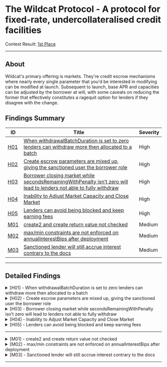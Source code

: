 # The Wildcat Protocol  - A protocol for fixed-rate, undercollateralised credit facilities

Contest Result: [1st Place](https://code4rena.com/audits/2023-10-the-wildcat-protocol#top)

---

## About

Wildcat's primary offering is markets. They're credit escrow mechanisms where nearly every single parameter that you'd be interested in modifying can be modified at launch. Subsequent to launch, base APR and capacities can be adjusted by the borrower at will, with some caveats on reducing the former that effectively constitutes a ragequit option for lenders if they disagree with the change.

## Findings Summary

| ID  | Title                            | Severity   |
|-----|----------------------------------|------------|
| [H01](#h01---xxx) | [When withdrawalBatchDuration is set to zero lenders can withdraw more then allocated to a batch](https://github.com/code-423n4/2023-10-wildcat-findings/issues/410) | High |
| [H02](#h02---xxx) | [Create escrow parameters are mixed up, giving the sanctioned user the borrower role](https://github.com/code-423n4/2023-10-wildcat-findings/issues/82)                              | High       |
| [H03](#h03---xxx) | [Borrower closing market while secondsRemainingWithPenalty isn’t zero will lead to lenders not able to fully withdraw](https://github.com/code-423n4/2023-10-wildcat-findings/issues/396)                              | High       |
| [H04](#h04---xxx) | [Inability to Adjust Market Capacity and Close Market](https://github.com/code-423n4/2023-10-wildcat-findings/issues/167)                              | High       |
| [H05](#h05---xxx) | [Lenders can avoid being blocked and keep earning fees](https://github.com/code-423n4/2023-10-wildcat-findings/issues/81)                              | High       |
| [M01](#m01---xxx) | [create2 and create return value not checked](https://github.com/code-423n4/2023-10-wildcat-findings/issues/403)                              | Medium     |
| [M02](#m02---xxx) | [max/min constraints are not enforced on annualInterestBips after deployment](https://github.com/code-423n4/2023-10-wildcat-findings/issues/85)                              | Medium     |
| [M03](#m03---xxx) | [Sanctioned lender will still accrue interest contrary to the docs](https://github.com/code-423n4/2023-10-wildcat-findings/issues/402)                              | Medium     |

---

## Detailed Findings

<details>
  <summary><a id="h01---xxx"></a>[H01] - When withdrawalBatchDuration is set to zero lenders can withdraw more then allocated to a batch</summary>
  
  <br>

## **Severity:** 

High

## **Summary:** 

The Wildcat protocol utilizes a withdrawal cycle where lenders call queueWithdrawals which then goes through a set amount of time (withdrawal duration period) before a withdrawal can be executed (if the protocol has enough funds to cover the withdrawal). Withdrawal requests that could not be fully honored at the end of their withdrawal cycle are batched together, marked as expired withdrawals, and added to the withdrawal queue. These batches are tracked using the time of expiry, and when assets are returned to a market with a non-zero withdrawal queue, assets are immediately routed to the unclaimed withdrawals pool and can subsequently be claimed by lenders with the oldest expired withdrawals first.

## **Vulnerability Details:** 

The withdrawalBatchDuration can be set to zero so lenders do not have to wait before being able to withdraw funds from the market; however, this can cause issues where lenders in a batch can withdraw more than their pro-rata share of the batch's paid assets.

A lender calls queueWithdrawal first to initiate the withdrawal; this will place it in a batch respective to its expiry.

```solidity
function queueWithdrawal(uint256 amount) external nonReentrant {
        MarketState memory state = _getUpdatedState();

        ...

        // If there is no pending withdrawal batch, create a new one.
        if (state.pendingWithdrawalExpiry == 0) {
            state.pendingWithdrawalExpiry = uint32(block.timestamp + withdrawalBatchDuration);
            emit WithdrawalBatchCreated(state.pendingWithdrawalExpiry);
        }
        // Cache batch expiry on the stack for gas savings.
        uint32 expiry = state.pendingWithdrawalExpiry;

        WithdrawalBatch memory batch = _withdrawalData.batches[expiry];

        // Add scaled withdrawal amount to account withdrawal status, withdrawal batch and market state.
        _withdrawalData.accountStatuses[expiry][msg.sender].scaledAmount += scaledAmount;
        batch.scaledTotalAmount += scaledAmount;
        state.scaledPendingWithdrawals += scaledAmount;

        emit WithdrawalQueued(expiry, msg.sender, scaledAmount);

        // Burn as much of the withdrawal batch as possible with available liquidity.
        uint256 availableLiquidity = batch.availableLiquidityForPendingBatch(state, totalAssets());
        if (availableLiquidity > 0) {
            _applyWithdrawalBatchPayment(batch, state, expiry, availableLiquidity);
        }

        // Update stored batch data
        _withdrawalData.batches[expiry] = batch;

        // Update stored state
        _writeState(state);
    }
```

Now once the withdrawalBatchDuration has passed, a lender can call executeWithdrawal to finalize the withdrawal. This will grab the batch and let the lender withdraw a percentage of the batch if the batch is not fully paid or all funds if it is fully paid.

```solidity
function executeWithdrawal(address accountAddress, uint32 expiry) external nonReentrant returns (uint256) {
        if (expiry > block.timestamp) {
            revert WithdrawalBatchNotExpired();
        }
        MarketState memory state = _getUpdatedState();

        WithdrawalBatch memory batch = _withdrawalData.batches[expiry];
        AccountWithdrawalStatus storage status = _withdrawalData.accountStatuses[expiry][accountAddress];

        uint128 newTotalWithdrawn =
            uint128(MathUtils.mulDiv(batch.normalizedAmountPaid, status.scaledAmount, batch.scaledTotalAmount));
        uint128 normalizedAmountWithdrawn = newTotalWithdrawn - status.normalizedAmountWithdrawn;
        status.normalizedAmountWithdrawn = newTotalWithdrawn;
        state.normalizedUnclaimedWithdrawals -= normalizedAmountWithdrawn;

        ...

        // Update stored state
        _writeState(state);

        return normalizedAmountWithdrawn;
    }
```

Let's look at how this percentage is determined: the newTotalWithdrawn function determines a lender's available withdrawal amount by multiplying the normalizedAmountPaid with the scaledAmount and dividing the result by the batch's scaledTotalAmount. This ensures that each lender in the batch can withdraw an even amount of the available funds in the batch depending on their scaledAmount.

```solidity
 uint128 newTotalWithdrawn =
            uint128(MathUtils.mulDiv(batch.normalizedAmountPaid, status.scaledAmount, batch.scaledTotalAmount));
```

This works fine when withdrawalBatchDuration is set over zero, as the batch values (except normalizedAmountPaid) are finalized. However, when set to zero, we can end up with lenders in a batch being able to withdraw more than normalizedAmountPaid in that batch, potentially violating protocol invariants.

Consider the following scenario:

There is only 5 tokens available to burn

Lender A calls queueWithdrawal with 5 and executeWithdrawal instantly.

```solidity
newTotalWithdrawn = (normalizedAmountPaid) * (scaledAmount) / scaledTotalAmount

newTotalWithdrawn = 5 * 5 = 25 / 5 = 5
```

Lender A was able to fully withdraw.

Lender B comes along and calls queueWithdrawal with 5 and executeWithdrawal instantly in the same block.

This will add to the same batch as lender A as it is the same expiry.

Now let's look at newTotalWithdrawn for Lender B.

```solidity
newTotalWithdrawn = (normalizedAmountPaid) * (scaledAmount) / scaledTotalAmount

newTotalWithdrawn = 5 * 5 = 25 / 10 = 2.5
```

Lets see what the batch looks like now

- Lender A was able to withdraw 5 tokens in the batch

- Lender B was able to withdraw 2.5 tokens in the batch

- The batch.normalizedAmountPaid is 5, meaning the Lenders' withdrawal amount surpassed the batch's current limit.

## **Proof Of Concept:** 

For the following test, make sure you use the following parameters in ExpectedStateTracker.

```solidity
MarketParameters internal parameters = MarketParameters({
        asset: address(0),
        namePrefix: "Wildcat ",
        symbolPrefix: "WC",
        borrower: borrower,
        controller: address(0),
        feeRecipient: address(0),
        sentinel: address(sanctionsSentinel),
        maxTotalSupply: uint128(DefaultMaximumSupply),
        protocolFeeBips: 0,
        annualInterestBips: 0,
        delinquencyFeeBips: DefaultDelinquencyFee,
        withdrawalBatchDuration: 0,
        reserveRatioBips: DefaultReserveRatio,
        delinquencyGracePeriod: DefaultGracePeriod
    });
```

```solidity
function test_ZeroWithdrawalDuration() external asAccount(address(controller)) {
        assertEq(market.withdrawalBatchDuration(), 0);
        // alice deposit
        _deposit(alice, 2e18);
        // bob deposit
        _deposit(bob, 1e18);
        // borrow 33% of deposits
        _borrow(1e18);
        // alice withdraw request
        startPrank(alice);
        market.queueWithdrawal(1e18);
        stopPrank();
        // fast forward 1 days
        fastForward(1 days);
        // alice withdraw request
        startPrank(alice);
        market.queueWithdrawal(1e18);
        stopPrank();
        // lets look at the withdrawal batch
        assertEq(market.getWithdrawalBatch(uint32(block.timestamp)).normalizedAmountPaid, 1e18);
        assertEq(market.getWithdrawalBatch(uint32(block.timestamp)).scaledTotalAmount, 1e18);
        assertEq(market.getWithdrawalBatch(uint32(block.timestamp)).scaledAmountBurned, 1e18);
        // check amount alice has withdrawn so far (should be zero)
        assertEq(
            market.getAccountWithdrawalStatus(address(alice), uint32(block.timestamp)).normalizedAmountWithdrawn, 0
        );
        // alice withdraw
        startPrank(alice);
        market.executeWithdrawal(address(alice), uint32(block.timestamp));
        stopPrank();
        // check amount alice has withdrawn so far (should be 1e18)
        assertEq(
            market.getAccountWithdrawalStatus(address(alice), uint32(block.timestamp)).normalizedAmountWithdrawn, 1e18
        );
        // bob withdraw request in same batch
        startPrank(bob);
        market.queueWithdrawal(1e18);
        stopPrank();
        // lets look at the withdrawal batch now
        assertEq(market.getWithdrawalBatch(uint32(block.timestamp)).normalizedAmountPaid, 1e18);
        assertEq(market.getWithdrawalBatch(uint32(block.timestamp)).scaledTotalAmount, 2e18);
        assertEq(market.getWithdrawalBatch(uint32(block.timestamp)).scaledAmountBurned, 1e18);
        // check amount bob has withdrawn so far (should be zero)
        assertEq(market.getAccountWithdrawalStatus(address(bob), uint32(block.timestamp)).normalizedAmountWithdrawn, 0);
        // bob withdraw
        startPrank(bob);
        market.executeWithdrawal(address(bob), uint32(block.timestamp));
        stopPrank();
        // check amount bob has withdrawn so far (should be 5e17)
        assertEq(
            market.getAccountWithdrawalStatus(address(bob), uint32(block.timestamp)).normalizedAmountWithdrawn, 5e17
        );
        // lets look at the withdrawal batch now
        assertEq(market.getWithdrawalBatch(uint32(block.timestamp)).normalizedAmountPaid, 1e18);
        assertEq(market.getWithdrawalBatch(uint32(block.timestamp)).scaledTotalAmount, 2e18);
        assertEq(market.getWithdrawalBatch(uint32(block.timestamp)).scaledAmountBurned, 1e18);
        // whats happened is alice and bob have withdrawn 1e18 and 5e17 respectively
        // but the batch is 1e18
        uint128 normalizedAmountPaid = market.getWithdrawalBatch(uint32(block.timestamp)).normalizedAmountPaid;
        uint128 aliceWithdrawn =
            market.getAccountWithdrawalStatus(address(alice), uint32(block.timestamp)).normalizedAmountWithdrawn;
        uint128 bobWithdrawn =
            market.getAccountWithdrawalStatus(address(bob), uint32(block.timestamp)).normalizedAmountWithdrawn;
        assertGt(aliceWithdrawn + bobWithdrawn, normalizedAmountPaid);
    }
```

## **Impact:** 

This will break the following invariant in the protocol:

“Withdrawal execution can only transfer assets that have been counted as paid assets in the corresponding batch, i.e. lenders with withdrawal requests can not withdraw more than their pro-rata share of the batch's paid assets.”

It will also mean that funds reserved for other batches may not be able to be fulfilled even if the batch's normalizedAmountPaid number shows that it should be able to.

## **Tools Used:** 

- Manual analysis
- Foundry

## **Recommendation:** 

Review the protocol's withdrawal mechanism and consider adjusting the behaviour of withdrawals when withdrawalBatchDuration is set to zero to ensure that lenders cannot withdraw more than their pro-rata share of the batch's paid assets.

</details>

<details>
  <summary><a id="h02---xxx"></a>[H02] - Create escrow parameters are mixed up, giving the sanctioned user the borrower role</summary>
  
  <br>

## **Severity:** 

High

## **Summary:** 

  The Wildcat Protocol implements the ability to deploy an escrow contract between the borrower of a market and the lender in question in the event that a lender address is sanctioned. This is done by the borrower calling the nukeFromOrbit function with the borrower's address. If the lender is indeed sanctioned, it creates an escrow contract, transfers the vault balance corresponding to the lender from the market to the escrow, erases the lender's market token balance, and blocks them from any further interaction with the market itself.

However, an issue arises from the mixed-up parameters in the createEscrow function, which switches the roles of the borrower and the lender within the created escrow.

## **Vulnerability Details:** 

The createEscrow function is used in two places in the protocol, in the executeWithdrawal and the _blockAccount functions. Both functions implement it in the following way:

```solidity
// _blockAccount
address escrow = IWildcatSanctionsSentinel(sentinel).createEscrow(accountAddress, borrower, address(this));

// executeWithdrawal
address escrow = IWildcatSanctionsSentinel(sentinel).createEscrow(accountAddress, borrower, address(asset));
```

Now let's look at the createEscrow function and how it's implemented. The issue is the way we order the parameters. In the createEscrow function, we can see that the order is borrower, account, asset, whereas in the _blockAccount and executeWithdrawal functions, it is accountAddress, borrower, address(asset).

```solidity
function createEscrow(
    address borrower,
    address account,
    address asset
  ) public override returns (address escrowContract) {
    if (!IWildcatArchController(archController).isRegisteredMarket(msg.sender)) {
      revert NotRegisteredMarket();
    }
```
As we can see, the borrower and sanctioned lenders are in the incorrect order, meaning for the created escrow, they will switch roles. This would allow the sanctioned user to override the sanction and release the sanctioned funds.

The lender can call overrideSanction in WildcatSanctionsSentinel, this should not normally work however the roles are switched and the lenders address is the borrower in the escrow and vice versa.

```solidity
function overrideSanction(address account) public override {
    sanctionOverrides[msg.sender][account] = true;
    emit SanctionOverride(msg.sender, account);
  }
```

Now the lender can call releaseEscrow which will pass.

## **Proof of concept:** 

```solidity
function test_nukeFromOrbit_WrongEscrowAddress() external {
        _deposit(alice, 1e18);
        // wrong way to get escrow address
        address escrowWrong = sanctionsSentinel.getEscrowAddress(alice, borrower, address(market));
        // correct way to get escrow address
        address escrow10 = sanctionsSentinel.getEscrowAddress(borrower, alice, address(market));
        // sanction alice
        sanctionsSentinel.sanction(alice);
        // nuke alice
        market.nukeFromOrbit(alice);
        // check alice role
        assertEq(uint256(market.getAccountRole(alice)), uint256(AuthRole.Blocked), "account role should be Blocked");
        // check sanction override mapping
        assertEq(sanctionsSentinel.sanctionOverrides(borrower, escrowWrong), false);
        assertEq(sanctionsSentinel.sanctionOverrides(alice, escrowWrong), true);
    }
```

## **Impact:** 

The borrower and lender roles will be switched in the created escrow. A sanctioned lender can release their sanctioned funds without the borrower authorization or the sanction being overturned.

## **Tools Used:** 

- Manual analysis
- Foundry

## **Recommendation:** 

Use the correct order for the parameters in createEscrow in the _blockAccount and executeWithdrawal functions.

```solidity
// _blockAccount
address escrow = IWildcatSanctionsSentinel(sentinel).createEscrow(borrower, accountAddress, address(this));

// executeWithdrawal
address escrow = IWildcatSanctionsSentinel(sentinel).createEscrow(borrower, accountAddress, address(asset));
```

</details>

<details>
  <summary><a id="h03---xxx"></a>[H03] - Borrower closing market while secondsRemainingWithPenalty isn’t zero will lead to lenders not able to fully withdraw</summary>
  
  <br>

## **Severity:** 

High

## **Summary:** 

The protocol's health is monitored through a reserve ratio, representing the percentage of the market's supply required to remain within the market for redemption. Falling below this threshold results in market delinquency.

When a market becomes delinquent, a penalty rate is applied to the base rate as long as the grace tracker exceeds the grace period. The grace period is dynamic, counting down to zero when delinquency is resolved, and only then does the penalty APR cease.

```solidity
function updateTimeDelinquentAndGetPenaltyTime(
    MarketState memory state,
    uint256 delinquencyGracePeriod,
    uint256 timeDelta
  ) internal pure returns (uint256 /* timeWithPenalty */) {
    // Seconds in delinquency at last update
    uint256 previousTimeDelinquent = state.timeDelinquent;

    if (state.isDelinquent) {
      // Since the borrower is still delinquent, increase the total
      // time in delinquency by the time elapsed.
      state.timeDelinquent = (previousTimeDelinquent + timeDelta).toUint32();

      // Calculate the number of seconds the borrower had remaining
      // in the grace period.
      uint256 secondsRemainingWithoutPenalty = delinquencyGracePeriod.satSub(
        previousTimeDelinquent
      );

      // Penalties apply for the number of seconds the market spent in
      // delinquency outside of the grace period since the last update.
      return timeDelta.satSub(secondsRemainingWithoutPenalty);
    }

    // Reduce the total time in delinquency by the time elapsed, stopping
    // when it reaches zero.
    state.timeDelinquent = previousTimeDelinquent.satSub(timeDelta).toUint32();

    // Calculate the number of seconds the old timeDelinquent had remaining
    // outside the grace period, or zero if it was already in the grace period.
    uint256 secondsRemainingWithPenalty = previousTimeDelinquent.satSub(delinquencyGracePeriod);

    // Only apply penalties for the remaining time outside of the grace period.
    return MathUtils.min(secondsRemainingWithPenalty, timeDelta);
  }
```

A borrower can close a market in the event that they have finished utilizing the funds. When a vault is closed, sufficient assets must be repaid to increase the reserve ratio to 100%, after which interest ceases to accrue, and no further parameter adjustment or borrowing is possible.

However, an issue arises when a borrower closes a market while the secondsRemainingWithPenalty is still active. This results in the delinquency fee persisting, leading to an increase in the scale factor, which should remain constant after market closure, as the borrower has repaid all funds at that rate.

```solidity
function closeMarket() external onlyController nonReentrant {
        MarketState memory state = _getUpdatedState();
        state.annualInterestBips = 0;
        state.isClosed = true;
        state.reserveRatioBips = 0;
        if (_withdrawalData.unpaidBatches.length() > 0) {
            revert CloseMarketWithUnpaidWithdrawals();
        }
        uint256 currentlyHeld = totalAssets();
        uint256 totalDebts = state.totalDebts();
        if (currentlyHeld < totalDebts) {
            // Transfer remaining debts from borrower
            asset.safeTransferFrom(borrower, address(this), totalDebts - currentlyHeld);
        } else if (currentlyHeld > totalDebts) {
            // Transfer excess assets to borrower
            asset.safeTransfer(borrower, currentlyHeld - totalDebts);
        }
        _writeState(state);
        emit MarketClosed(block.timestamp);
    }
```

Consequently, the increased scale factor means that the total funds in the market won't cover all lenders, and lenders exiting closer to the end may not be able to fully withdraw their funds.

## **Proof Of Concept:** 

```solidity
function test_closeMarket_WhileStillInPenalty() external asAccount(address(controller)) {
        asset.mint(address(borrower), type(uint128).max);
        assertEq(market.currentState().isDelinquent, false);
        // alice deposit
        _deposit(alice, 1e18);
        // borrow 80% of deposits
        _borrow(8e17);
        // request withdrawal to put borrower in penalty
        _requestWithdrawal(alice, 1e18);
        // borrower now delinquent
        assertEq(market.currentState().isDelinquent, true);
        // fast forward grace period plus 5 days
        fastForward(parameters.delinquencyGracePeriod + 5 days);
        // borrower transfer  deposits
        startPrank(borrower);
        asset.transfer(address(market), 1e18);
        stopPrank();
        market.updateState();
        // borrower close market
        startPrank(borrower);
        asset.approve(address(market), 20e17);
        stopPrank();
        market.closeMarket();
        // check final scale factor
        uint112 FinalScaleFactor = market.currentState().scaleFactor;
        assertEq(market.currentState().isClosed, true);
        fastForward(10 days);
        // check scale factor 10 days after close market
        assertGt(market.currentState().scaleFactor, FinalScaleFactor);
    }
```

## **Impact:** 

The Scale factor will continue to increase after the market was closed by the borrower, meaning lenders who withdraw closer to the end will not be able to fully withdraw from the market, resulting in a loss of funds.

## **Tools Used:** 

- Manual analysis
- Foundry

## **Recommendation:** 

Reset the grace tracker to zero upon market closure to prevent the delinquency fee from persisting and causing an increase in the scale factor.

```solidity
function closeMarket() external onlyController nonReentrant {
        MarketState memory state = _getUpdatedState();
        state.annualInterestBips = 0;
        state.isClosed = true;
        state.reserveRatioBips = 0;
        state.timeDelinquent = 0; // add here
        if (_withdrawalData.unpaidBatches.length() > 0) {
            revert CloseMarketWithUnpaidWithdrawals();
        }
        uint256 currentlyHeld = totalAssets();
        uint256 totalDebts = state.totalDebts();
        if (currentlyHeld < totalDebts) {
            // Transfer remaining debts from borrower
            asset.safeTransferFrom(borrower, address(this), totalDebts - currentlyHeld);
        } else if (currentlyHeld > totalDebts) {
            // Transfer excess assets to borrower
            asset.safeTransfer(borrower, currentlyHeld - totalDebts);
        }
        _writeState(state);
        emit MarketClosed(block.timestamp);
    }
```

</details>

<details>
  <summary><a id="h04---xxx"></a>[H04] - Inability to Adjust Market Capacity and Close Market</summary>
  
  <br>

## **Severity:** 

High

## **Summary:** 

Borrowers have the capability to modify a market's maximum capacity and interest APR in the Wildcat Protocol. The code implements the setMaxTotalSupply and setAnnualInterestBips functions, both equipped with an onlyController modifier to restrict access to the controller contract.

This is fine for setAnnualInterestBips as its invoked in the WildcatMarketController contract however the setMaxTotalSupply function is not meaning the maximum supply cannot be adjusted. The same issue occurs with the closeMarket function in the WildcatMarket contract meaning the borrower will not be able to close the market.

## **Vulnerability Details:** 

The setMaxTotalSupply function enforces access control to permit only the controller contract to invoke it. However, the controller contract does not call this function, rendering it unusable and preventing adjustments to the maximum supply capacity.

```solidity
function setMaxTotalSupply(uint256 _maxTotalSupply) external onlyController nonReentrant {
        MarketState memory state = _getUpdatedState();

        if (_maxTotalSupply < state.totalSupply()) {
            revert NewMaxSupplyTooLow();
        }

        state.maxTotalSupply = _maxTotalSupply.toUint128();
        _writeState(state);
        emit MaxTotalSupplyUpdated(_maxTotalSupply);
    }
```

A similar issue arises with the closeMarket function, which also employs the onlyController modifier. Consequently, borrowers are currently unable to close markets.

```solidity
function closeMarket() external onlyController nonReentrant {
        MarketState memory state = _getUpdatedState();
        state.annualInterestBips = 0;
        state.isClosed = true;
        state.reserveRatioBips = 0;
        if (_withdrawalData.unpaidBatches.length() > 0) {
            revert CloseMarketWithUnpaidWithdrawals();
        }
        uint256 currentlyHeld = totalAssets();
        uint256 totalDebts = state.totalDebts();
        if (currentlyHeld < totalDebts) {
            // Transfer remaining debts from borrower
            asset.safeTransferFrom(borrower, address(this), totalDebts - currentlyHeld);
        } else if (currentlyHeld > totalDebts) {
            // Transfer excess assets to borrower
            asset.safeTransfer(borrower, currentlyHeld - totalDebts);
        }
        _writeState(state);
        emit MarketClosed(block.timestamp);
    }
```
## **Proof of concept:**

```solidity
function closeMarket() external onlyController nonReentrant {
        MarketState memory state = _getUpdatedState();
        state.annualInterestBips = 0;
        state.isClosed = true;
        state.reserveRatioBips = 0;
        if (_withdrawalData.unpaidBatches.length() > 0) {
            revert CloseMarketWithUnpaidWithdrawals();
        }
        uint256 currentlyHeld = totalAssets();
        uint256 totalDebts = state.totalDebts();
        if (currentlyHeld < totalDebts) {
            // Transfer remaining debts from borrower
            asset.safeTransferFrom(borrower, address(this), totalDebts - currentlyHeld);
        } else if (currentlyHeld > totalDebts) {
            // Transfer excess assets to borrower
            asset.safeTransfer(borrower, currentlyHeld - totalDebts);
        }
        _writeState(state);
        emit MarketClosed(block.timestamp);
    }
```

```solidity
function test_ChangeMaxCapacity() external {
        // try to change max capacity
        vm.expectRevert(IMarketEventsAndErrors.NotController.selector);
        market.setMaxTotalSupply(100e18);
    }
```

## **Impact:** 

A borrower will not be able to Adjust Market Capacity or Close the Market.

## **Tools Used:** 

- Manual analysis
- Foundry

## **Recommendation:** 

Add functions in the WildcatMarketController contract that invoke the setMaxTotalSupply and closeMarket function so a borrower is able to Adjust Market Capacity and Close the Market.

</details>

<details>
  <summary><a id="h05---xxx"></a>[H05] - Lenders can avoid being blocked and keep earning fees</summary>
  
  <br>

## **Severity:** 

High

## **Summary:** 

The Wildcat Protocol implements the ability to deploy an escrow contract between the borrower of a market and the lender in question in the event that a lender address is sanctioned. This is done by the borrower calling the nukeFromOrbit function with the borrower's address. If the lender is indeed sanctioned, it creates an escrow contract, transfers the market balance corresponding to the lender from the market to the escrow, erases the lender's market token balance, and blocks them from any further interaction with the market itself.

However, a lender can avoid being blocked and remain in the market, accruing interest even if they are sanctioned.

## **Vulnerability Details:** 

In order for a borrower to call the nukeFromOrbit function on a lender, the lender has to be sanctioned.

```solidity
function nukeFromOrbit(address accountAddress) external nonReentrant {
        if (!IWildcatSanctionsSentinel(sentinel).isSanctioned(borrower, accountAddress)) {
            revert BadLaunchCode();
        }
        MarketState memory state = _getUpdatedState();
        _blockAccount(state, accountAddress);
        _writeState(state);
    }
```

To be sanctioned, a user has to be in the Chainalysis Sanctions List, ensuring that a borrower can’t abuse the function to nuke lenders not on the list.

```solidity
function isSanctioned(address borrower, address account) public view override returns (bool) {
    return
      !sanctionOverrides[borrower][account] &&
      IChainalysisSanctionsList(chainalysisSanctionsList).isSanctioned(account);
  }
```

A borrower anticipating being nuked can front-run the nukeFromOrbit function or transfer their funds to a fresh account (before being blocked). Now, for that new account to be nuked, it would have to be added to the Chainalysis Sanctions List.

In this case the unapproved account should not be able to withdraw the funds according to the docs:

“Lenders can transfer market tokens freely - you can send them to a cold wallet, you can LP them, you can build additional infrastructure around them. However, it is worth noting that withdrawal requests (and subsequent claims/redemptions) can only be generated by addresses that have been approved for the controller contract of a given market”

However this is not true an unapproved user starts with the default role (Null), which would cause a revert if a user with that role called queueWithdrawal. However, using the updateLenderAuthorization function, an unapproved user can get the WithdrawOnly role.

```solidity
function updateLenderAuthorization(address lender, address[] memory markets) external {
        for (uint256 i; i < markets.length; i++) {
            address market = markets[i];
            if (!_controlledMarkets.contains(market)) {
                revert NotControlledMarket();
            }
            WildcatMarket(market).updateAccountAuthorization(lender, _authorizedLenders.contains(lender));
        }
    }
```

The updateLenderAuthorization function calls updateAccountAuthorization, which checks if a user has the DepositAndWithdraw role. If not, they are given the WithdrawOnly role, even if they are not an authorized lender.

```solidity
function updateAccountAuthorization(address _account, bool _isAuthorized) external onlyController nonReentrant {
        MarketState memory state = _getUpdatedState();
        Account memory account = _getAccount(_account);
        if (_isAuthorized) {
            account.approval = AuthRole.DepositAndWithdraw;
        } else {
            account.approval = AuthRole.WithdrawOnly;
        }
        _accounts[_account] = account;
        _writeState(state);
        emit AuthorizationStatusUpdated(_account, account.approval);
    }
```
As you can see through this process a sanctioned user can keep transferring funds to fresh accounts to avoid being blocked and keep accruing interest.

## **Proof of concept:** 

```solidity
function test_AvoidNukeFromOrbit() external {
        // create random non authorized account
        address john = address(100);
        // alice deposits (authorized)
        vm.prank(alice);
        market.depositUpTo(100e18);
        assertEq(100e18, market.balanceOf(alice));
        // sanction alice
        sanctionsSentinel.sanction(alice);
        // alice front runs nukeFromOrbit to transfer to john (non authorized account)
        vm.prank(alice);
        market.transfer(john, 100e18);

        assertEq(0, market.balanceOf(alice));
        assertEq(100e18, market.balanceOf(john));
        // alice gets nuked
        market.nukeFromOrbit(alice);
        // get johns role
        assertEq(uint256(market.getAccountRole(john)), uint256(AuthRole.Null));
        // get alice role
        assertEq(uint256(market.getAccountRole(alice)), uint256(AuthRole.Blocked));
        // john gets WithdrawOnly role
        address[] memory marketAccounts = new address[](1);
        marketAccounts[0] = address(market);
        vm.prank(john);
        controller.updateLenderAuthorization(john, marketAccounts);
        // get johns role
        assertEq(uint256(market.getAccountRole(john)), uint256(AuthRole.WithdrawOnly));
        // john withdraws full balance even though he was never an authorized lender
        vm.prank(john);
        market.queueWithdrawal(100e18);
        uint256 expiry = block.timestamp + parameters.withdrawalBatchDuration;
        skip(parameters.withdrawalBatchDuration);
        vm.prank(john);
        market.executeWithdrawal(john, uint32(expiry));
        // check johns balance
        assertEq(0, market.balanceOf(john));
    }
```

## **Impact:** 

A sanctioned user can not only avoid being blocked but can keep switching between fresh accounts and keep accruing interest in a protocol, which would defeat the whole purpose of the Sentinel feature in the Wildcat protocol, used to minimize sanctioned users' interactions with the protocol.

## **Tools Used:** 

- Manual analysis
- Foundry

## **Recommendation:** 

Add stricter access control to the updateLenderAuthorization function. If _isAuthorized is true then just shift to DepositAndWithdraw, and if it's not, check that they have DepositAndWithdraw first and then drop them to WithdrawOnly.

</details>

---

<details>
  <summary><a id="m01---xxx"></a>[M01] - create2 and create return value not checked</summary>
  
  <br>

## **Severity:** 

Medium

## **Summary:** 

  The LibStoredInitCode library use the create and create2 opcodes to deploy markets or factories. Both create and create2 opcodes can fail without causing a revert, and such failures can only be detected by checking the return value, which will be 0 if the deployment fails.

Deployment can fail due to:

- A contract already exists at the destination address.
- Insufficient value to transfer.
- Sub context reverted.
- Insufficient gas to execute the initialisation code.
- Call depth limit reached.
- The deployInitCode function correctly checks the return value to ensure that the contract was indeed deployed, rather than returning zero.

```solidity
function deployInitCode(bytes memory data) internal returns (address initCodeStorage) {
        assembly {
            let size := mload(data)
            let createSize := add(size, 0x0b)
            
	    ...

            mstore(data, or(shl(64, add(size, 1)), 0x6100005f81600a5f39f300))
            // Deploy the code storage
            initCodeStorage := create(0, add(data, 21), createSize)
            // if (initCodeStorage == address(0)) revert InitCodeDeploymentFailed();
            if iszero(initCodeStorage) {
                mstore(0, 0x11c8c3c0)
                revert(0x1c, 0x04)
            }
            // Restore `data.length`
            mstore(data, size)
        }
    }
```

However, the createWithStoredInitCode function does not check the return value of create.

```solidity
function createWithStoredInitCode(address initCodeStorage, uint256 value) internal returns (address deployment) {
        assembly {
            let initCodePointer := mload(0x40)
            let initCodeSize := sub(extcodesize(initCodeStorage), 1)
            extcodecopy(initCodeStorage, initCodePointer, 1, initCodeSize)
            deployment := create(value, initCodePointer, initCodeSize)
        }
    }
```

Additionally, the create2WithStoredInitCode function, used in the deployMarket and deployController functions, also does not check the return value of create2.

```solidity
function create2WithStoredInitCode(address initCodeStorage, bytes32 salt, uint256 value)
        internal
        returns (address deployment)
    {
        assembly {
            let initCodePointer := mload(0x40)
            let initCodeSize := sub(extcodesize(initCodeStorage), 1)
            extcodecopy(initCodeStorage, initCodePointer, 1, initCodeSize)
            deployment := create2(value, initCodePointer, initCodeSize, salt)
        }
    }
```

As a result, a failed deployment without a revert could still register a controller or market at a predetermined address, even though the contract failed to deploy.

## **Impact:** 

If the return values of the create and create2 opcodes are not checked, failed deployments may go unnoticed. This oversight can have unintended consequences.

## **Tools Used:** 

Manual analysis

## **Recommendation:** 

Modify the code to include checks on the return value of create and create2 in the createWithStoredInitCode and create2WithStoredInitCode functions. This will ensure that a failed deployment is properly detected, preventing registration at a predetermined address.

</details>

<details>
  <summary><a id="m02---xxx"></a>[M02] - max/min constraints are not enforced on annualInterestBips after deployment</summary>
  
  <br>

## **Severity:** 

Medium

## **Summary:** 

The WildcatMarketController contract enforces certain max/min constraints on the following variables: namePrefix, symbolPrefix, annualInterestBips, delinquencyFeeBips, withdrawalBatchDuration, reserveRatioBips, delinquencyGracePeriod. This is done using the enforceParameterConstraints function as shown below:

```solidity
function enforceParameterConstraints(
        string memory namePrefix,
        string memory symbolPrefix,
        uint16 annualInterestBips,
        uint16 delinquencyFeeBips,
        uint32 withdrawalBatchDuration,
        uint16 reserveRatioBips,
        uint32 delinquencyGracePeriod
    ) internal view virtual {
        
        ...

        assertValueInRange(
            annualInterestBips,
            MinimumAnnualInterestBips,
            MaximumAnnualInterestBips,
            AnnualInterestBipsOutOfBounds.selector
        );

        ...
    }
```

However, the annualInterestBip can still be changed using another function setAnnualInterestBips, which does not enforce the same constraints as above. This means a borrower could go over/under these constraints.

```solidity
function setAnnualInterestBips(address market, uint16 annualInterestBips)
        external
        virtual
        onlyBorrower
        onlyControlledMarket(market)
    {
        // If borrower is reducing the interest rate, increase the reserve
        // ratio for the next two weeks.
        if (annualInterestBips < WildcatMarket(market).annualInterestBips()) {
            TemporaryReserveRatio storage tmp = temporaryExcessReserveRatio[market];

            if (tmp.expiry == 0) {
                tmp.reserveRatioBips = uint128(WildcatMarket(market).reserveRatioBips());

                // Require 90% liquidity coverage for the next 2 weeks
                WildcatMarket(market).setReserveRatioBips(9000);
            }

            tmp.expiry = uint128(block.timestamp + 2 weeks);
        }

        WildcatMarket(market).setAnnualInterestBips(annualInterestBips);
    }
```

Although lowering the annualInterestBips would require 90% liquidity coverage for the next 2 weeks, it would still mean lenders could potentially end up earning less interest than what they believed would be the minimum. This could cause lenders to earn less than anticipated, especially if they don't check on their account for a while, assuming they're okay with the minimum.

## **Proof Of Concept:** 

```solidity
function test_DeployMarket_ChangeVals() external {
        // check min interest rate 1%
        assertEq(controllerFactory.getParameterConstraints().minimumAnnualInterestBips, 1000);
        // check interest rate 10%
        assertEq(market.currentState().annualInterestBips, 1000);
        // change interest rate 0%
        startPrank(borrower);
        controller.setAnnualInterestBips(address(market), 0);
        stopPrank();
        // check interest rate 0%
        assertEq(market.currentState().annualInterestBips, 0);
    }
```

## **Impact:** 

One of the Main Invariants listed by the protocol can be broken.

"Market parameters should never be able to exit the bounds defined by the controller which deployed it."

## **Tools Used:** 

- Manual analysis
- Foundry

## **Recommendation:** 

Ensure that the constraints set on annualInterestBips, are consistently enforced even after deployment to prevent borrowers from going over/under these constraints. This can be achieved by adding the necessary parameter checks in the setAnnualInterestBips function.

</details>

<details>
  <summary><a id="m03---xxx"></a>[M03] - Sanctioned lender will still accrue interest contrary to the docs</summary>
  
  <br>

## **Severity:** 

Medium

## **Summary:** 

The Wildcat Protocol allows the deployment of an escrow contract between the borrower of a market and a lender in the event of a sanctioned lender address. The borrower initiates this process by calling the nukeFromOrbit function with their address. If the lender is indeed sanctioned, this function creates an escrow contract, transfers the vault balance corresponding to the lender from the market to the escrow, erases the lender's market token balance, and restricts them from further interaction with the market.

The protocol's documentation states that interest should cease upon the creation and transfer of funds to the escrow:

“Used to transfer the debt for the lender and obligation to repay for the borrower away from the market contract to avoid wider contamination through interaction. Interest ceases to accrue upon creation and transfer.”

However, in the code this interest still accrues:

When a lender is blocked, their funds are transferred to an escrow contract through the _blockAccount function. This function transfers the user's scaled balance to the created escrow.

```solidity
function _blockAccount(MarketState memory state, address accountAddress) internal {
        Account memory account = _accounts[accountAddress];
        if (account.approval != AuthRole.Blocked) {
            uint104 scaledBalance = account.scaledBalance;
            account.approval = AuthRole.Blocked;
            emit AuthorizationStatusUpdated(accountAddress, AuthRole.Blocked);

            if (scaledBalance > 0) {
                account.scaledBalance = 0;
                address escrow =
                    IWildcatSanctionsSentinel(sentinel).createEscrow(accountAddress, borrower, address(this));
                emit Transfer(accountAddress, escrow, state.normalizeAmount(scaledBalance));
                _accounts[escrow].scaledBalance += scaledBalance;
                emit SanctionedAccountAssetsSentToEscrow(accountAddress, escrow, state.normalizeAmount(scaledBalance));
            }
            _accounts[accountAddress] = account;
        }
    }
```

These funds remain in the escrow until the borrower removes the sanction or Chainalysis no longer sanctions the lender. Once this occurs, a lender can call releaseEscrow to transfer their funds back to their account.

```solidity
function releaseEscrow() public override {
    if (!canReleaseEscrow()) revert CanNotReleaseEscrow();

    uint256 amount = balance();

    IERC20(asset).transfer(account, amount);

    emit EscrowReleased(account, asset, amount);
  }
```

Since this involves the market's token, a sanctioned lender can then call queueWithdrawal and executeWithdrawal to withdraw their funds. During this process, the latest scale factor is used to convert the balance, meaning that a sanctioned lender would have accrued all interest until they withdraw, even during the period of their sanction.

## **Impact:** 

A sanctioned lender continues to accrue interest at the same rate as other lenders, contrary to the Wildcat documentation.

## **Tools Used:** 

Manual analysis

## **Recommendation:** 

Modify the code to enforce the stopping of interest upon the creation and transfer of funds to the escrow, aligning it with the protocol's documentation.

</details>

---
